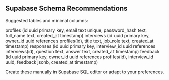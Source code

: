 ## Supabase Schema Recommendations

Suggested tables and minimal columns:

profiles (id uuid primary key, email text unique, password_hash text, full_name text, created_at timestamp)
interviews (id uuid primary key, owner_id uuid references profiles(id), title text, job_role text, created_at timestamp)
responses (id uuid primary key, interview_id uuid references interviews(id), question text, answer text, created_at timestamp)
feedback (id uuid primary key, owner_id uuid references profiles(id), interview_id uuid, feedback jsonb, created_at timestamp)

Create these manually in Supabase SQL editor or adapt to your preferences.
